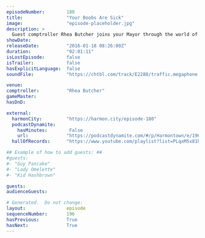 ```yaml
---
episodeNumber:        180
title:                "Your Boobs Are Sick"
image:                "episode-placeholder.jpg"
description: >
  Guest comptroller Rhea Butcher joins your Mayor through the world of politics, gay weddings and mannequin legs. Watch the video at harmontown.com/live. Become a member!
showDate:             
releaseDate:          "2016-01-18 08:26:00Z"
duration:             "02:01:11"
isLostEpisode:        false
isTrailer:            false
hasExplicitLanguage:  false
soundFile:            "https://chtbl.com/track/E2288/traffic.megaphone.fm/STA4126889238.mp3?updated=1560556056"

venue:                
comptroller:          "Rhea Butcher"
gameMaster:           
hasDnD:               

external:
  harmonCity:         "https://harmon.city/episode-180"
  podcastDynamite:
    hasMinutes:        False
    url:              "https://podcastdynamite.com/#/p/Harmontown/e/196/180"
  hallOfRecords:      "https://www.youtube.com/playlist?list=PLqxM5x81hNOatZQlJOdaqk5y7C92YQed4"

## Example of how to add guests: ##
#guests:
#- "Guy Pancake"
#- "Lady Omelette"
#- "Kid Hashbrown"

guests:
audienceGuests:

# Generated.  Do not change:
layout:               episode
sequenceNumber:       196
hasPrevious:          True
hasNext:              True
---
```


<!-- The episode description will be rendered here -->
<!-- Add your content below here -->

